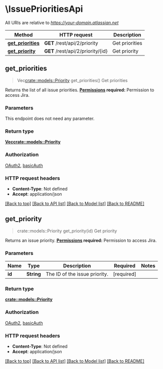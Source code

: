 # \IssuePrioritiesApi

All URIs are relative to *https://your-domain.atlassian.net*

Method | HTTP request | Description
------------- | ------------- | -------------
[**get_priorities**](IssuePrioritiesApi.md#get_priorities) | **GET** /rest/api/2/priority | Get priorities
[**get_priority**](IssuePrioritiesApi.md#get_priority) | **GET** /rest/api/2/priority/{id} | Get priority



## get_priorities

> Vec<crate::models::Priority> get_priorities()
Get priorities

Returns the list of all issue priorities.  **[Permissions](#permissions) required:** Permission to access Jira.

### Parameters

This endpoint does not need any parameter.

### Return type

[**Vec<crate::models::Priority>**](Priority.md)

### Authorization

[OAuth2](../README.md#OAuth2), [basicAuth](../README.md#basicAuth)

### HTTP request headers

- **Content-Type**: Not defined
- **Accept**: application/json

[[Back to top]](#) [[Back to API list]](../README.md#documentation-for-api-endpoints) [[Back to Model list]](../README.md#documentation-for-models) [[Back to README]](../README.md)


## get_priority

> crate::models::Priority get_priority(id)
Get priority

Returns an issue priority.  **[Permissions](#permissions) required:** Permission to access Jira.

### Parameters


Name | Type | Description  | Required | Notes
------------- | ------------- | ------------- | ------------- | -------------
**id** | **String** | The ID of the issue priority. | [required] |

### Return type

[**crate::models::Priority**](Priority.md)

### Authorization

[OAuth2](../README.md#OAuth2), [basicAuth](../README.md#basicAuth)

### HTTP request headers

- **Content-Type**: Not defined
- **Accept**: application/json

[[Back to top]](#) [[Back to API list]](../README.md#documentation-for-api-endpoints) [[Back to Model list]](../README.md#documentation-for-models) [[Back to README]](../README.md)

